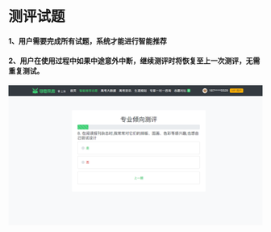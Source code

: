 # 测评试题

#### 1、用户需要完成所有试题，系统才能进行智能推荐

#### 2、用户在使用过程中如果中途意外中断，继续测评时将恢复至上一次测评，无需重复测试。

![](../.gitbook/assets/assets2fldiihpcrpao3whq1t2fldjjmwbp2hidtiepecz2fldjkwmimcvtsks94sts2ftim-jie-tu-20180530143504.png)

#### 



